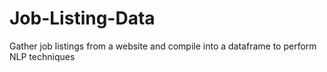 # Job-Listing-Data
Gather job listings from a website and compile into a dataframe to perform NLP techniques
